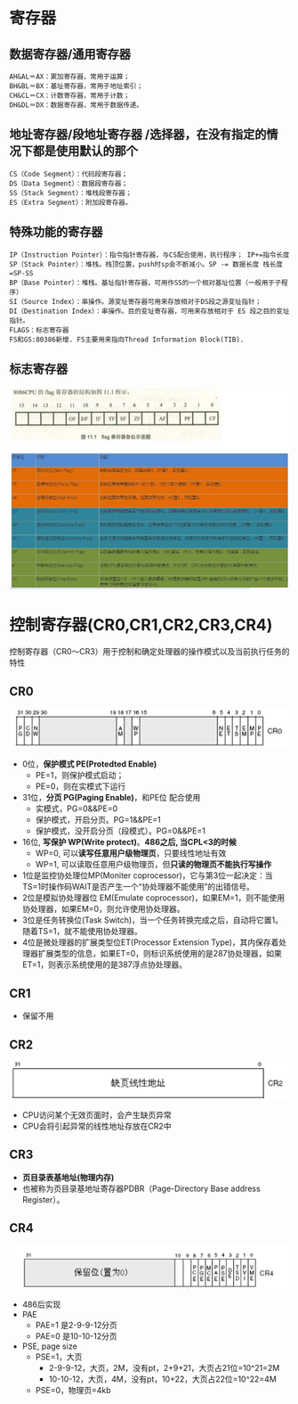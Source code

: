 # 寄存器
## 数据寄存器/通用寄存器
    AH&AL＝AX：累加寄存器，常用于运算； 
    BH&BL＝BX：基址寄存器，常用于地址索引； 
    CH&CL＝CX：计数寄存器，常用于计数； 
    DH&DL＝DX：数据寄存器，常用于数据传递。 

## 地址寄存器/段地址寄存器 /选择器，在没有指定的情况下都是使用默认的那个
    CS（Code Segment）：代码段寄存器； 
    DS（Data Segment）：数据段寄存器； 
    SS（Stack Segment）：堆栈段寄存器； 
    ES（Extra Segment）：附加段寄存器。 

## 特殊功能的寄存器 
    IP（Instruction Pointer）：指令指针寄存器，与CS配合使用，执行程序； IP+=指令长度
    SP（Stack Pointer）：堆栈。栈顶位置，push时sp会不断减小。SP -= 数据长度 栈长度=SP-SS
    BP（Base Pointer）：堆栈。基址指针寄存器，可用作SS的一个相对基址位置（一般用于子程序）
    SI（Source Index）：串操作。源变址寄存器可用来存放相对于DS段之源变址指针； 
    DI（Destination Index）：串操作。目的变址寄存器，可用来存放相对于 ES 段之目的变址指针。
    FLAGS：标志寄存器
    FS和GS:80386新增. FS主要用来指向Thread Information Block(TIB).

## 标志寄存器
![](../photo/paste-9ebae7b9598330285bb9d695301441b54f855329.jpg)

# 控制寄存器(CR0,CR1,CR2,CR3,CR4)
控制寄存器（CR0～CR3）用于控制和确定处理器的操作模式以及当前执行任务的特性
## CR0
![](../photo/Pasted%20image%2020221216204514.png)
- 0位，**保护模式 PE(Protedted Enable)**
	- PE=1，则保护模式启动；
	- PE=0，则在实模式下运行
- 31位，**分页 PG(Paging Enable)**，和PE位 配合使用
	- 实模式，PG=0&&PE=0
	- 保护模式，开启分页。PG=1&&PE=1
	- 保护模式，没开启分页（段模式）。PG=0&&PE=1
- 16位, **写保护 WP(Write protect)**。**486之后, 当CPL<3的时候**
	- WP=0, 可以**读写任意用户级物理页**，只要线性地址有效
	- WP=1, 可以读取任意用户级物理页，但**只读的物理页不能执行写操作**
- 1位是监控协处理位MP(Moniter coprocessor)，它与第3位一起决定：当TS=1时操作码WAIT是否产生一个“协处理器不能使用”的出错信号。
- 2位是模拟协处理器位 EM(Emulate coprocessor)，如果EM=1，则不能使用协处理器，如果EM=0，则允许使用协处理器。
- 3位是任务转换位(Task Switch)，当一个任务转换完成之后，自动将它置1。随着TS=1，就不能使用协处理器。
- 4位是微处理器的扩展类型位ET(Processor Extension Type)，其内保存着处理器扩展类型的信息，如果ET=0，则标识系统使用的是287协处理器，如果 ET=1，则表示系统使用的是387浮点协处理器。

## CR1
- 保留不用

## CR2
![](../photo/Pasted%20image%2020221216204638.png)
- CPU访问某个无效页面时，会产生缺页异常
- CPU会将引起异常的线性地址存放在CR2中

## CR3
- **页目录表基地址(物理内存)**
- 也被称为页目录基地址寄存器PDBR（Page-Directory Base address Register）。

## CR4
![](../photo/Pasted%20image%2020221216204826.png)
- 486后实现
- PAE
	- PAE=1 是2-9-9-12分页  
	- PAE=0 是10-10-12分页
- PSE, page size 
	- PSE=1，大页
		- 2-9-9-12，大页，2M，没有pt，2+9+21，大页占21位=10^21=2M
		- 10-10-12，大页，4M，没有pt，10+22，大页占22位=10^22=4M
	- PSE=0，物理页=4kb